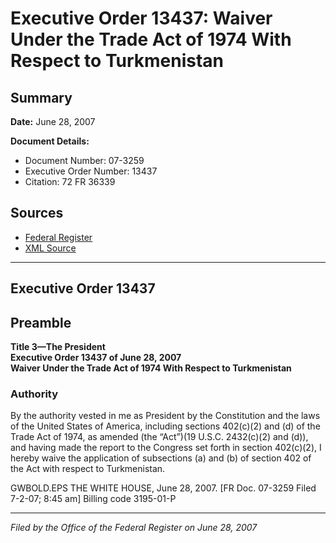 # Executive Order 13437: Waiver Under the Trade Act of 1974 With Respect to Turkmenistan

## Summary

**Date:** June 28, 2007

**Document Details:**
- Document Number: 07-3259
- Executive Order Number: 13437
- Citation: 72 FR 36339

## Sources
- [Federal Register](https://www.federalregister.gov/documents/2007/07/03/07-3259/waiver-under-the-trade-act-of-1974-with-respect-to-turkmenistan)
- [XML Source](https://www.federalregister.gov/documents/full_text/xml/2007/07/03/07-3259.xml)

---

## Executive Order 13437

## Preamble

**Title 3—The President**  
**Executive Order 13437 of June 28, 2007**  
**Waiver Under the Trade Act of 1974 With Respect to Turkmenistan**

### Authority

By the authority vested in me as President by the Constitution and the laws of the United States of America, including sections 402(c)(2) and (d) of the Trade Act of 1974, as amended (the “Act”)(19 U.S.C. 2432(c)(2) and (d)), and having made the report to the Congress set forth in section 402(c)(2), I hereby waive the application of subsections (a) and (b) of section 402 of the Act with respect to Turkmenistan.

GWBOLD.EPS
THE WHITE HOUSE,
June 28, 2007.
[FR Doc. 07-3259
Filed 7-2-07; 8:45 am]
Billing code 3195-01-P

---

*Filed by the Office of the Federal Register on June 28, 2007*
